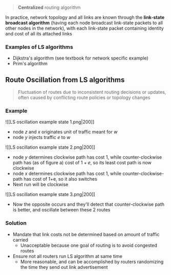 > **Centralized** routing algorithm

In practice, network topology and all links are known through the **link-state broadcast algorithm** (having each node broadcast link-state packets to all other nodes in the network), with each link-state packet containing identity and cost of all its attached links 

### Examples of LS algorithms
- Dijkstra's algorithm (see textbook for network specific example)
- Prim's algorithm

## Route Oscillation from LS algorithms
> Fluctuation of routes due to inconsistent routing decisions or updates, often caused by conflicting route policies or topology changes
### Example
![[LS oscillation example state 1.png|200]]
- node $z$ and $x$ originates unit of traffic meant for $w$
- node $y$ injects traffic $e$ to $w$ 

![[LS oscillation example state 2.png|200]]
- node $y$ determines clockwise path has cost $1$, while counter-clockwise path has (as of figure a) cost of $1+e$, so its least cost path is now clockwise
- node $x$ determines clockwise path has cost 1, while counter-clockwise-path has cost of 1+e, so it also switches
- Next run will be clockwise

![[LS oscillation example state 3.png|200]]
- Now the opposite occurs and they'll detect that counter-clockwise path is better, and oscillate between these 2 routes

### Solution
- Mandate that link costs not be determined based on amount of traffic carried
	- Unacceptable because one goal of routing is to avoid congested routes
- Ensure not all routers run LS algorithm at same time
	- More reasonable, and can be accomplished by routers randomizing the time they send out link advertisement